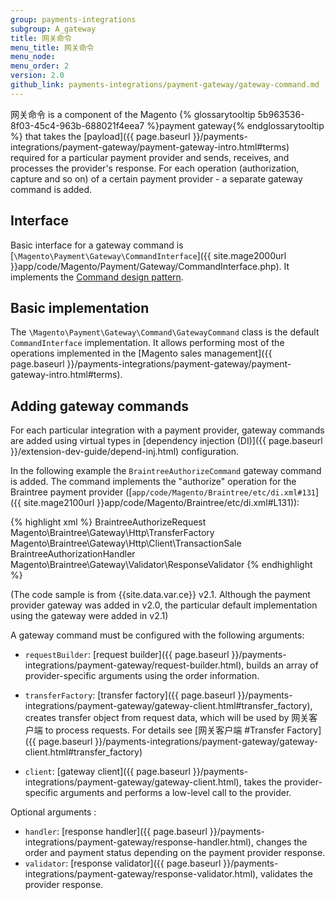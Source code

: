 ```yaml
---
group: payments-integrations
subgroup: A_gateway
title: 网关命令
menu_title: 网关命令 
menu_node: 
menu_order: 2 
version: 2.0
github_link: payments-integrations/payment-gateway/gateway-command.md
---
```


网关命令 is a component of the Magento {% glossarytooltip 5b963536-8f03-45c4-963b-688021f4eea7 %}payment gateway{% endglossarytooltip %} that takes the [payload]({{ page.baseurl }}/payments-integrations/payment-gateway/payment-gateway-intro.html#terms) required for a particular payment provider and sends, receives, and processes the provider's response. 
For each operation (authorization, capture and so on) of a certain payment provider - a separate gateway command is added.

## Interface
Basic interface for a gateway command is [`\Magento\Payment\Gateway\CommandInterface`]({{ site.mage2000url }}app/code/Magento/Payment/Gateway/CommandInterface.php). It implements the [Command design pattern](http://designpatternsphp.readthedocs.io/en/latest/Behavioral/Command/README.html).

## Basic implementation

The `\Magento\Payment\Gateway\Command\GatewayCommand` class is the default `CommandInterface` implementation. It allows performing most of the operations implemented in the [Magento sales management]({{ page.baseurl }}/payments-integrations/payment-gateway/payment-gateway-intro.html#terms).

## Adding gateway commands
For each particular integration with a payment provider, gateway commands are added using virtual types in [dependency injection (DI)]({{ page.baseurl }}/extension-dev-guide/depend-inj.html) configuration.

In the following example the `BraintreeAuthorizeCommand` gateway command is added. The command implements the "authorize" operation for the Braintree payment provider ([`app/code/Magento/Braintree/etc/di.xml#131`]({{ site.mage2100url }}app/code/Magento/Braintree/etc/di.xml#L131)):

{% highlight xml %}
<virtualType name="BraintreeAuthorizeCommand" type="Magento\Payment\Gateway\Command\GatewayCommand">
    <arguments>
        <argument name="requestBuilder" xsi:type="object">BraintreeAuthorizeRequest</argument>
        <argument name="transferFactory" xsi:type="object">Magento\Braintree\Gateway\Http\TransferFactory</argument>
        <argument name="client" xsi:type="object">Magento\Braintree\Gateway\Http\Client\TransactionSale</argument>
        <argument name="handler" xsi:type="object">BraintreeAuthorizationHandler</argument>
        <argument name="validator" xsi:type="object">Magento\Braintree\Gateway\Validator\ResponseValidator</argument>
    </arguments>
</virtualType>
{% endhighlight %}

(The code sample is from {{site.data.var.ce}} v2.1. Although the payment provider gateway was added in v2.0, the particular default implementation using the gateway were added in v2.1)

A gateway command must be configured with the following arguments:

* `requestBuilder`: [request builder]({{ page.baseurl }}/payments-integrations/payment-gateway/request-builder.html), builds an array of provider-specific arguments using the order information. 

* `transferFactory`: [transfer factory]({{ page.baseurl }}/payments-integrations/payment-gateway/gateway-client.html#transfer_factory), creates transfer object from request data, which will be used by 网关客户端 to process requests. For details see [网关客户端 #Transfer Factory]({{ page.baseurl }}/payments-integrations/payment-gateway/gateway-client.html#transfer_factory)

* `client`: [gateway client]({{ page.baseurl }}/payments-integrations/payment-gateway/gateway-client.html), takes the provider-specific arguments and performs a low-level call to the provider.

Optional arguments :

* `handler`: [response handler]({{ page.baseurl }}/payments-integrations/payment-gateway/response-handler.html), changes the order and payment status depending on the payment provider response. 
* `validator`: [response validator]({{ page.baseurl }}/payments-integrations/payment-gateway/response-validator.html), validates the provider response. 

